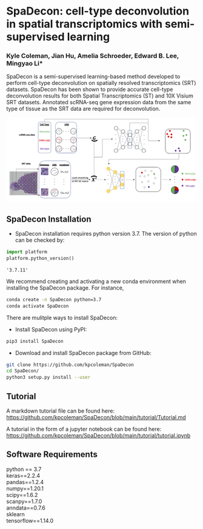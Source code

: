 # SpaDecon: cell-type deconvolution in spatial transcriptomics with semi-supervised learning

### Kyle Coleman, Jian Hu, Amelia Schroeder, Edward B. Lee, Mingyao Li*

SpaDecon is a semi-supervised learning-based method developed to perform cell-type deconvolution on spatially resolved transcriptomics (SRT) datasets. SpaDecon has been shown to provide accurate cell-type deconvolution results for both Spatial Transcriptomics (ST) and 10X Visium SRT datasets. Annotated scRNA-seq gene expression data from the same type of tissue as the SRT data are required for deconvolution.

![png](images/spadecon_workflow.png)

## SpaDecon Installation
- SpaDecon installation requires python version 3.7. The version of python can be checked by: 
```python
import platform
platform.python_version()
```

    '3.7.11'

We recommend creating and activating a new conda environment when installing the SpaDecon package. For instance, 
```bash
conda create -n SpaDecon python=3.7
conda activate SpaDecon
```        
    
There are mulitple ways to install SpaDecon:
    
- Install SpaDecon using PyPI:

```bash
pip3 install SpaDecon   
```    
    
- Download and install SpaDecon package from GitHub: 

```bash
git clone https://github.com/kpcoleman/SpaDecon
cd SpaDecon/
python3 setup.py install --user
```

## Tutorial
A markdown tutorial file can be found here: https://github.com/kpcoleman/SpaDecon/blob/main/tutorial/Tutorial.md

A tutorial in the form of a jupyter notebook can be found here: https://github.com/kpcoleman/SpaDecon/blob/main/tutorial/tutorial.ipynb 



## Software Requirements  
python == 3.7  
keras==2.2.4  
pandas==1.2.4  
numpy==1.20.1  
scipy==1.6.2  
scanpy==1.7.0  
anndata==0.7.6  
sklearn  
tensorflow==1.14.0  

